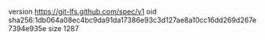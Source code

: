version https://git-lfs.github.com/spec/v1
oid sha256:1db064a08ec4bc9da91da17386e93c3d127ae8a10cc16dd269d267e7394e935e
size 1287
